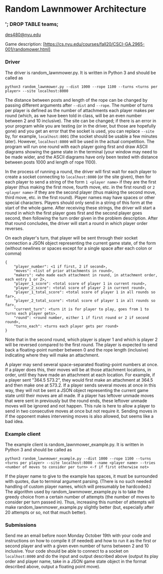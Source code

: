 # Random Lawnmower Architecture
### '; DROP TABLE teams;

des480@nyu.edu

Game description: [https://cs.nyu.edu/courses/fall20/CSCI-GA.2965-001/randomower.html]

### Driver

The driver is random_lawnmower.py. It is written in Python 3 and should be called as
```
python3 random_lawnmower.py --dist 1000 --rope 1100 --turns <turns per player> --site localhost:8000
```
The distance between posts and length of the rope can be changed by passing different arguments after `--dist` and `--rope`. The number of turns per player is defined as the number of attachments each player makes per round (which, as we have been told in class, will be an even number between 2 and 10 inclusive). The site can be changed; if there is an error in your program while you are testing (or in the driver, but those are hopefully gone) and you get an error that the socket is used, you can replace `--site` by, for example, `localhost:8001` (the socket should be usable a few minutes later). However, `localhost:8000` will be used in the actual competition. The program will run one round with each player going first and draw ASCII diagrams showing the game state in the terminal (your window may need to be made wider, and the ASCII diagrams have only been tested with distance between posts 1000 and length of rope 1100).

In the process of running a round, the driver will first wait for each player to create a socket connecting to `localhost:8000` (or the site given), then for each player to send a string of the form `1 <player name>` if they are the first player (thus making the first move, fourth move, etc. in the first round) or `2 <player name>` if they are the second player (thus making the second move, third move, etc. in the first round). Player names may have spaces or other special characters. Players should only send in a string of this form at the start of the whole game. After receiving these strings, the driver will start a round in which the first player goes first and the second player goes second, then following the turn order given in the problem description. After that round concludes, the driver will start a round in which player order reverses.

On each player's turn, that player will be sent through their socket connection a JSON object representing the current game state, of the form (without newlines or spaces except for a single space after each colon or comma)
```
{
    "player_number": <1 if first, 2 if second>,
    "moves": <list of prior attachments in round>,
    "makers": <who made each attachment in round, in attachment order, each entry 1 or 2>,
    "player_1_score": <total score of player 1 in current round>,
    "player_2_score": <total score of player 2 in current round>,
    "player_1_total_score": <total score of player 1 in all rounds so far>,
    "player_2_total_score": <total score of player 1 in all rounds so far>,
    "current_turn": <turn it is for player to play, goes from 1 to turns each player gets>,
    "round": <round number, either 1 if first round or 2 if second round>,
    "turns_each": <turns each player gets per round>
}
```
Note that in the second round, which player is player 1 and which is player 2 will be reversed compared to the first round. The player is expected to send back a floating-point number between 0 and the rope length (inclusive) indicating where they will make an attachment.

A player may send several space-separated floating-point numbers at once. If a player does this, their moves will be at those attachment locations, in order, until they have made an attachment at each location. For example, if a player sent "364.5 573.2", they would first make an attachment at 364.5 and then make one at 573.2. If a player sends several moves at once in this way, they will not be sent a JSON object representing the current game state until their moves are all made. If a player has leftover unmade moves that were sent in previously but the round ends, these leftover unmade moves will be ignored and not happen. This rule is here to allow a player to send in two consecutive moves at once but not require it. Sending moves in if the opponent makes intervening moves is also allowed, but seems like a bad idea.

### Example client

The example client is random_lawnmower_example.py. It is written in Python 3 and should be called as
```
python3 random_lawnmower_example.py --dist 1000 --rope 1100 --turns <turns per player> --site localhost:8000 --name <player name> --tries <number of moves to consider per turn> <-f if first otherwise not>
```
If the player name to give to the example has spaces, it must be surrounded with quotes, due to terminal argument parsing. (There is no such needed handling of custom player names, which will presumably be hardcoded.) The algorithm used by random_lawnmower_example.py is to take the greedy choice from a certain number of attempts (the number of moves to consider per turn passed in). Thus, increasing this number of attempts will make random_lawnmower_example.py slightly better (but, especially after 20 attempts or so, not that much better).

### Submissions

Send me an email before noon Monday October 19th with your code and instructions on how to compile it (if needed) and how to run it as the first or second player and with a given even number of turns between 2 and 10 inclusive. Your code should be able to connect to a socket on `localhost:8000` and do the input and output described above (output its play order and player name, take in a JSON game state object in the format described above, output a floating point move).
